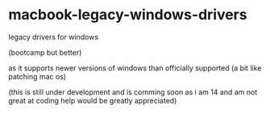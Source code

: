 # macbook-legacy-windows-drivers

legacy drivers for windows

(bootcamp but better) 

as it supports newer versions of windows than officially supported (a bit like patching mac os)

(this is still under development and is comming soon as i am 14 and am not great at coding help would be greatly appreciated)
